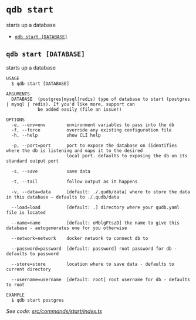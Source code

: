 `qdb start`
===========

starts up a database

* [`qdb start [DATABASE]`](#qdb-start-database)

## `qdb start [DATABASE]`

starts up a database

```
USAGE
  $ qdb start [DATABASE]

ARGUMENTS
  DATABASE  (postgres|mysql|redis) type of database to start (postgres | mysql | redis). If you'd like more, support can
            be added easily (file an issue!)

OPTIONS
  -e, --env=env        environment variables to pass into the db
  -f, --force          override any existing configuration file
  -h, --help           show CLI help

  -p, --port=port      port to expose the database on (identifies where the db is listening and maps it to the desired
                       local port. defaults to exposing the db on its standard output port

  -s, --save           save data

  -t, --tail           follow output as it happens

  -v, --data=data      [default: ./.qudb/data] where to store the data in this database — defaults to ./.qudb/data

  --load=load          [default: .] directory where your qudb.yaml file is located

  --name=name          [default: oMblgFtszD] the name to give this database - autogenerates one for you otherwise

  --network=network    docker network to connect db to

  --password=password  [default: password] root password for db - defaults to password

  --store=store        location where to save data - defaults to current directory

  --username=username  [default: root] root username for db - defaults to root

EXAMPLE
  $ qdb start postgres
```

_See code: [src/commands/start/index.ts](https://github.com/trulyronak/qudb/blob/v1.2.0/src/commands/start/index.ts)_
